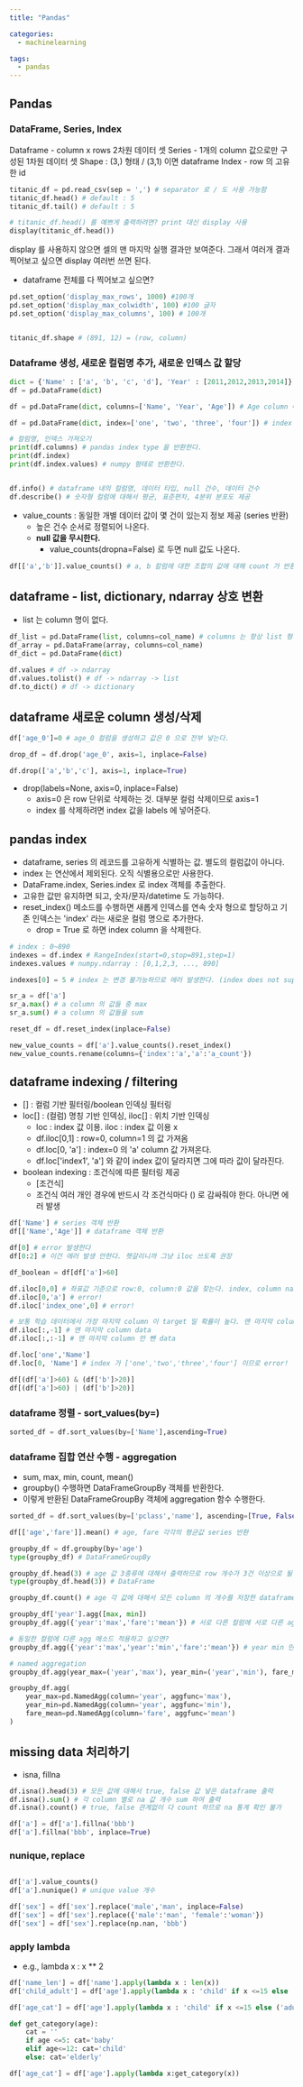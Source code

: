 ```yaml
---
title: "Pandas"

categories:
  - machinelearning

tags:
  - pandas
---
```


## Pandas


### DataFrame, Series, Index
Dataframe - column x rows 2차원 데이터 셋
Series - 1개의 column 값으로만 구성된 1차원 데이터 셋
Shape : (3,) 형태 / (3,1) 이면 dataframe 
Index - row 의 고유한 id

```python
titanic_df = pd.read_csv(sep = ',') # separator 로 / 도 사용 가능함
titanic_df.head() # default : 5
titanic_df.tail() # default : 5

# titanic_df.head() 를 예쁘게 출력하려면? print 대신 display 사용
display(titanic_df.head())
```

display 를 사용하지 않으면 셀의 맨 마지막 실행 결과만 보여준다.
그래서 여러개 결과 찍어보고 싶으면 display 여러번 쓰면 된다.

- dataframe 전체를 다 찍어보고 싶으면? 

```python
pd.set_option('display_max_rows', 1000) #100개
pd.set_option('display_max_colwidth', 100) #100 글자
pd.set_option('display_max_columns', 100) # 100개


titanic_df.shape # (891, 12) = (row, column)
```

### Dataframe 생성, 새로운 컬럼명 추가, 새로운 인덱스 값 할당

```python
dict = {'Name' : ['a', 'b', 'c', 'd'], 'Year' : [2011,2012,2013,2014]}
df = pd.DataFrame(dict)

df = pd.DataFrame(dict, columns=['Name', 'Year', 'Age']) # Age column 에 대한 값이 없으므로 NaN 으로 채운다.

df = pd.DataFrame(dict, index=['one', 'two', 'three', 'four']) # index 는 숫자, 문자 모두 가능. unique 하기만 하면 된다.

# 컬럼명, 인덱스 가져오기
print(df.columns) # pandas index type 을 반환한다.
print(df.index)
print(df.index.values) # numpy 형태로 반환한다.


df.info() # dataframe 내의 컬럼명, 데이터 타입, null 건수, 데이터 건수
df.describe() # 숫자형 컬럼에 대해서 평균, 표준편차, 4분위 분포도 제공

``` 

- value_counts : 동일한 개별 데이터 값이 몇 건이 있는지 정보 제공 (series 반환)
  - 높은 건수 순서로 정렬되어 나온다.
  - **null 값을 무시한다.** 
    - value_counts(dropna=False) 로 두면 null 값도 나온다.

```python
df[['a','b']].value_counts() # a, b 칼럼에 대한 조합의 값에 대해 count 가 반환된다.
```

## dataframe - list, dictionary, ndarray 상호 변환
- list 는 column 명이 없다.


```python
df_list = pd.DataFrame(list, columns=col_name) # columns 는 항상 list 형태만 받는다.
df_array = pd.DataFrame(array, columns=col_name)
df_dict = pd.DataFrame(dict)

df.values # df -> ndarray
df.values.tolist() # df -> ndarray -> list
df.to_dict() # df -> dictionary
```

## dataframe 새로운 column 생성/삭제

```python
df['age_0']=0 # age_0 컬럼을 생성하고 값은 0 으로 전부 넣는다.

drop_df = df.drop('age_0', axis=1, inplace=False) 

df.drop(['a','b','c'], axis=1, inplace=True)
```

- drop(labels=None, axis=0, inplace=False)
  - axis=0 은 row 단위로 삭제하는 것. 대부분 컬럼 삭제이므로 axis=1
  - index 를 삭제하려면 index 값을 labels 에 넣어준다.

## pandas index 
- dataframe, series 의 레코드를 고유하게 식별하는 값. 별도의 컬럼값이 아니다.
- index 는 연산에서 제외된다. 오직 식별용으로만 사용한다.
- DataFrame.index, Series.index 로 index 객체를 추출한다.
- 고유한 값만 유지하면 되고, 숫자/문자/datetime 도 가능하다.
- reset_index() 메소드를 수행하면 새롭게 인덱스를 연속 숫자 형으로 할당하고 기존 인덱스는 'index' 라는 새로운 컬럼 명으로 추가한다.
  - drop = True 로 하면 index column 을 삭제한다.


```python
# index : 0~890
indexes = df.index # RangeIndex(start=0,stop=891,step=1) 
indexes.values # numpy.ndarray : [0,1,2,3, ..., 890]

indexes[0] = 5 # index 는 변경 불가능하므로 에러 발생한다. (index does not support mutable operations)

sr_a = df['a']
sr_a.max() # a column 의 값들 중 max
sr_a.sum() # a column 의 값들을 sum

reset_df = df.reset_index(inplace=False)

new_value_counts = df['a'].value_counts().reset_index()
new_value_counts.rename(columns={'index':'a','a':'a_count'})
```

## dataframe indexing / filtering
- [] : 컬럼 기반 필터링/boolean 인덱싱 필터링
- loc[] : (컬럼) 명칭 기반 인덱싱, iloc[] : 위치 기반 인덱싱
  - loc : index 값 이용. iloc : index 값 이용 x
  - df.iloc[0,1] : row=0, column=1 의 값 가져옴
  - df.loc[0, 'a'] : index=0 의 'a' column 값 가져온다.
  - df.loc['index1', 'a'] 와 같이 index 값이 달라지면 그에 따라 값이 달라진다.
- boolean indexing : 조건식에 따른 필터링 제공
  - [조건식]
  - 조건식 여러 개인 경우에 반드시 각 조건식마다 () 로 감싸줘야 한다. 아니면 에러 발생


```python
df['Name'] # series 객체 반환
df[['Name','Age']] # dataframe 객체 반환

df[0] # error 발생한다
df[0:2] # 이건 에러 발생 안한다. 헷갈리니까 그냥 iloc 쓰도록 권장

df_boolean = df[df['a']>60]

df.iloc[0,0] # 좌표값 기준으로 row:0, column:0 값을 찾는다. index, column name 은 중요하지 않다
df.iloc[0,'a'] # error!
df.iloc['index_one',0] # error!

# 보통 학습 데이터에서 가장 마지막 column 이 target 일 확률이 높다. 맨 마지막 column 가져오고 싶다
df.iloc[:,-1] # 맨 마지막 column data
df.iloc[:,:-1] # 맨 마지막 column 만 뺀 data

df.loc['one','Name']
df.loc[0, 'Name'] # index 가 ['one','two','three','four'] 이므로 error!

df[(df['a']>60) & (df['b']>20)]
df[(df['a']>60) | (df['b']>20)]
```

### dataframe 정렬 - sort_values(by=)

```python
sorted_df = df.sort_values(by=['Name'],ascending=True)
```

### dataframe 집합 연산 수행 - aggregation
- sum, max, min, count, mean()
- groupby() 수행하면 DataFrameGroupBy 객체를 반환한다.
- 이렇게 반환된 DataFrameGroupBy 객체에 aggregation 함수 수행한다.


```python
sorted_df = df.sort_values(by=['pclass','name'], ascending=[True, False])

df[['age','fare']].mean() # age, fare 각각의 평균값 series 반환

groupby_df = df.groupby(by='age')
type(groupby_df) # DataFrameGroupBy

groupby_df.head(3) # age 값 3종류에 대해서 출력하므로 row 개수가 3건 이상으로 될 수 있다
type(groupby_df.head(3)) # DataFrame 

groupby_df.count() # age 각 값에 대해서 모든 column 의 개수를 저장한 dataframe 리턴한다.

groupby_df['year'].agg([max, min])
groupby_df.agg({'year':'max','fare':'mean'}) # 서로 다른 컬럼에 서로 다른 agg 메소드 적용

# 동일한 컬럼에 다른 agg 메소드 적용하고 싶으면?
groupby_df.agg({'year':'max','year':'min','fare':'mean'}) # year min 만 수행된다! dict 에서 중복된 key 에 대한 것은 가장 마지막 value 로 업데이트한다.

# named aggregation
groupby_df.agg(year_max=('year','max'), year_min=('year','min'), fare_mean=('fare','mean'))

groupby_df.agg(
    year_max=pd.NamedAgg(column='year', aggfunc='max'),
    year_min=pd.NamedAgg(column='year', aggfunc='min'),
    fare_mean=pd.NamedAgg(column='fare', aggfunc='mean')
)
```

## missing data 처리하기
- isna, fillna

```python
df.isna().head(3) # 모든 값에 대해서 true, false 값 넣은 dataframe 출력
df.isna().sum() # 각 column 별로 na 값 개수 sum 하여 출력
df.isna().count() # true, false 관계없이 다 count 하므로 na 통계 확인 불가

df['a'] = df['a'].fillna('bbb')
df['a'].fillna('bbb', inplace=True)
```

### nunique, replace

```python

df['a'].value_counts()
df['a'].nunique() # unique value 개수

df['sex'] = df['sex'].replace('male','man', inplace=False)
df['sex'] = df['sex'].replace({'male':'man', 'female':'woman'})
df['sex'] = df['sex'].replace(np.nan, 'bbb')
```

### apply lambda
- e.g., lambda x : x ** 2

```python
df['name_len'] = df['name'].apply(lambda x : len(x))
df['child_adult'] = df['age'].apply(lambda x : 'child' if x <=15 else 'adult')

df['age_cat'] = df['age'].apply(lambda x : 'child' if x <=15 else ('adult' if x<=60 else 'elderly'))

def get_category(age):
    cat = ''
    if age <=5: cat='baby'
    elif age<=12: cat='child'
    else: cat='elderly'

df['age_cat'] = df['age'].apply(lambda x:get_category(x))
```